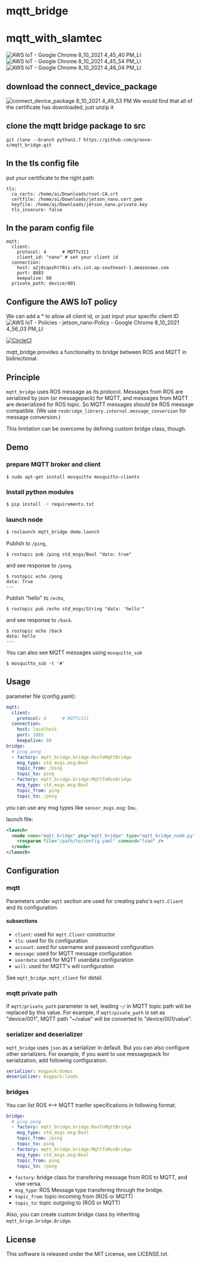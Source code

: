 # mqtt_bridge

# mqtt_with_slamtec
![AWS IoT - Google Chrome 8_10_2021 4_45_40 PM_LI](https://user-images.githubusercontent.com/83933967/128837287-4bb012e8-d386-4ce8-b41c-8c7ffb105b22.jpg)
![AWS IoT - Google Chrome 8_10_2021 4_45_54 PM_LI](https://user-images.githubusercontent.com/83933967/128837325-d887f000-d516-4a99-a349-339a4230fc8f.jpg)
![AWS IoT - Google Chrome 8_10_2021 4_46_04 PM_LI](https://user-images.githubusercontent.com/83933967/128837343-d43f456b-bbd2-430a-91c1-5b0ae0656592.jpg)
## download the connect_device_package
![connect_device_package 8_10_2021 4_49_53 PM](https://user-images.githubusercontent.com/83933967/128837522-e703c199-77d6-48d9-a5fd-8ae45d3c7069.png)
We would find that all of the certificate has downloaded, just unzip it

## clone the mqtt bridge package to src
```
git clone --branch python2.7 https://github.com/groove-x/mqtt_bridge.git
```

## In the tls config file
put your certificate to the right path
```
tls:
  ca_certs: /home/ai/Downloads/root-CA.crt
  certfile: /home/ai/Downloads/jetson_nano.cert.pem
  keyfile: /home/ai/Downloads/jetson_nano.private.key
  tls_insecure: false
```
## In the param config file
```
mqtt:
  client:
    protocol: 4      # MQTTv311
    client_id: "nano" # set your client id
  connection:
    host: a2j9cqazhtf0ii-ats.iot.ap-southeast-1.amazonaws.com
    port: 8883
    keepalive: 60
  private_path: device/001
```
## Configure the AWS IoT policy
We can add a * to allow all client id, or just input your specific client ID
![AWS IoT - Policies - jetson_nano-Policy - Google Chrome 8_10_2021 4_56_03 PM_LI](https://user-images.githubusercontent.com/83933967/128838549-a61d61f8-0578-4099-be73-2d0241572760.jpg)


[![CircleCI](https://circleci.com/gh/groove-x/mqtt_bridge.svg?style=svg)](https://circleci.com/gh/groove-x/mqtt_bridge)

mqtt_bridge provides a functionality to bridge between ROS and MQTT in bidirectional.


## Principle

`mqtt_bridge` uses ROS message as its protocol. Messages from ROS are serialized by json (or messagepack) for MQTT, and messages from MQTT are deserialized for ROS topic. So MQTT messages should be ROS message compatible. (We use `rosbridge_library.internal.message_conversion` for message conversion.)

This limitation can be overcome by defining custom bridge class, though.


## Demo

### prepare MQTT broker and client

```
$ sudo apt-get install mosquitto mosquitto-clients
```

### Install python modules

```bash
$ pip install -r requirements.txt
```

### launch node

``` bash
$ roslaunch mqtt_bridge demo.launch
```

Publish to `/ping`,

```
$ rostopic pub /ping std_msgs/Bool "data: true"
```

and see response to `/pong`.

```
$ rostopic echo /pong
data: True
---
```

Publish "hello" to `/echo`,

```
$ rostopic pub /echo std_msgs/String "data: 'hello'"
```

and see response to `/back`.

```
$ rostopic echo /back
data: hello
---
```

You can also see MQTT messages using `mosquitto_sub`

```
$ mosquitto_sub -t '#'
```

## Usage

parameter file (config.yaml):

``` yaml
mqtt:
  client:
    protocol: 4      # MQTTv311
  connection:
    host: localhost
    port: 1883
    keepalive: 60
bridge:
  # ping pong
  - factory: mqtt_bridge.bridge:RosToMqttBridge
    msg_type: std_msgs.msg:Bool
    topic_from: /ping
    topic_to: ping
  - factory: mqtt_bridge.bridge:MqttToRosBridge
    msg_type: std_msgs.msg:Bool
    topic_from: ping
    topic_to: /pong
```

you can use any msg types like `sensor_msgs.msg:Imu`.

launch file:

``` xml
<launch>
  <node name="mqtt_bridge" pkg="mqtt_bridge" type="mqtt_bridge_node.py" output="screen">
    <rosparam file="/path/to/config.yaml" command="load" />
  </node>
</launch>
```


## Configuration

### mqtt

Parameters under `mqtt` section are used for creating paho's `mqtt.Client` and its configuration.

#### subsections

* `client`: used for `mqtt.Client` constructor
* `tls`: used for tls configuration
* `account`: used for username and password configuration
* `message`: used for MQTT message configuration
* `userdata`: used for MQTT userdata configuration
* `will`: used for MQTT's will configuration

See `mqtt_bridge.mqtt_client` for detail.

### mqtt private path

If `mqtt/private_path` parameter is set, leading `~/` in MQTT topic path will be replaced by this value. For example, if `mqtt/pivate_path` is set as "device/001", MQTT path "~/value" will be converted to "device/001/value".

### serializer and deserializer

`mqtt_bridge` uses `json` as a serializer in default. But you can also configure other serializers. For example, if you want to use messagepack for serialization, add following configuration.

``` yaml
serializer: msgpack:dumps
deserializer: msgpack:loads
```

### bridges

You can list ROS <--> MQTT tranfer specifications in following format.

``` yaml
bridge:
  # ping pong
  - factory: mqtt_bridge.bridge:RosToMqttBridge
    msg_type: std_msgs.msg:Bool
    topic_from: /ping
    topic_to: ping
  - factory: mqtt_bridge.bridge:MqttToRosBridge
    msg_type: std_msgs.msg:Bool
    topic_from: ping
    topic_to: /pong
```

* `factory`: bridge class for transfering message from ROS to MQTT, and vise versa.
* `msg_type`: ROS Message type transfering through the bridge.
* `topic_from`: topic incoming from (ROS or MQTT)
* `topic_to`: topic outgoing to (ROS or MQTT)

Also, you can create custom bridge class by inheriting `mqtt_brige.bridge.Bridge`.


## License

This software is released under the MIT License, see LICENSE.txt.
